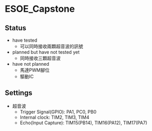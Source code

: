 # ESOE_Capstone

## Status
- have tested
  - 可以同時接收兩顆超音波的訊號
- planned but have not tested yet
  - 同時接收三顆超音波
- have not planned
  - 馬達PWM腳位
  - 驅動IC

## Settings
- 超音波
  - Trigger Signal(GPIO): PA1, PC0, PB0
  - Internal clock: TIM2, TIM3, TIM4
  - Echo(Input Capture): TIM15(PB14), TIM16(PA12), TIM17(PA7)

